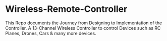# Wireless-Remote-Controller
This Repo documents the Journey from Designing to Implementation of the Controller. A 13-Channel Wireless Controller to control Devices such as RC Planes, Drones, Cars &amp; many more devices.
